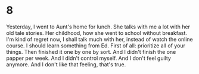 # 8
Yesterday, I went to Aunt's home for lunch. She talks with me a lot with her old tale stories. Her childhood, how she went to school without breakfast. I'm kind of regret now, I shall talk much with her, instead of watch the online course.
I should learn something from Ed.
First of all: prioritize all of your things.
Then finished it one by one by sort.
And I didn't finish the one papper per week. And I didn't control myself. And I don't feel guilty anymore. And I don't like that feeling, that's true.
